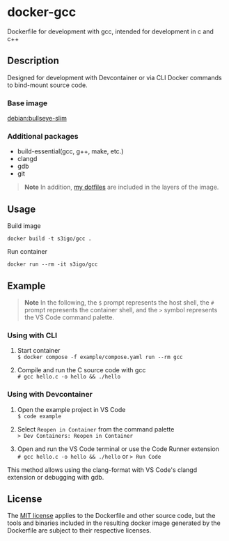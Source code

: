 # docker-gcc

Dockerfile for development with gcc, intended for development in c and c++

## Description

Designed for development with Devcontainer or via CLI Docker commands to bind-mount source code.

### Base image

[debian:bullseye-slim](https://hub.docker.com/_/debian)

### Additional packages

- build-essential(gcc, g++, make, etc.)
- clangd
- gdb
- git

> **Note**
> In addition, [my dotfiles](https://github.com/s3igo/dotfiles) are included in the layers of the image.

## Usage

Build image

```shell
docker build -t s3igo/gcc .
```

Run container

```shell
docker run --rm -it s3igo/gcc
```

## Example

> **Note**
> In the following, the `$` prompt represents the host shell,
> the `#` prompt represents the container shell,
> and the `>` symbol represents the VS Code command palette.

### Using with CLI

1. Start container  
`$ docker compose -f example/compose.yaml run --rm gcc`

2. Compile and run the C source code with gcc  
`# gcc hello.c -o hello && ./hello`

### Using with Devcontainer

1. Open the example project in VS Code  
`$ code example`

2. Select `Reopen in Container` from the command palette  
`> Dev Containers: Reopen in Container`

3. Open and run the VS Code terminal or use the Code Runner extension  
`# gcc hello.c -o hello && ./hello` or `> Run Code`

This method allows using the clang-format with VS Code's clangd extension or debugging with gdb.

## License

The [MIT license](LICENSE) applies to the Dockerfile and other source code,
but the tools and binaries included in the resulting docker image generated by the Dockerfile
are subject to their respective licenses.
